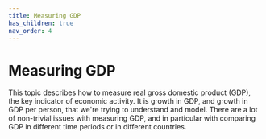 ```yaml
---
title: Measuring GDP
has_children: true
nav_order: 4
---
```


# Measuring GDP
This topic describes how to measure real gross domestic product (GDP), the key indicator of economic activity. It is growth in GDP, and growth in GDP per person, that we're trying to understand and model. There are a lot of non-trivial issues with measuring GDP, and in particular with comparing GDP in different time periods or in different countries.